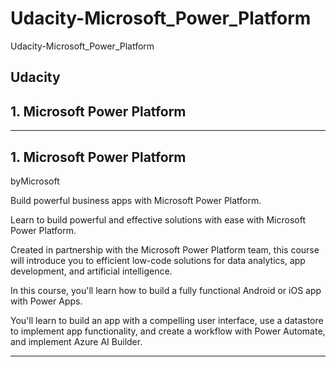 # Udacity-Microsoft_Power_Platform
Udacity-Microsoft_Power_Platform

## Udacity

## 1. Microsoft Power Platform

-------

## 1. Microsoft Power Platform
byMicrosoft

Build powerful business apps with Microsoft Power Platform.

Learn to build powerful and effective solutions with ease with Microsoft Power Platform. 

Created in partnership with the Microsoft Power Platform team, this course will introduce you to efficient low-code solutions for data analytics, app development, and artificial intelligence. 

In this course, you'll learn how to build a fully functional Android or iOS app with Power Apps. 

You'll learn to build an app with a compelling user interface, use a datastore to implement app functionality, and create a workflow with Power Automate, and implement Azure AI Builder.




-------


